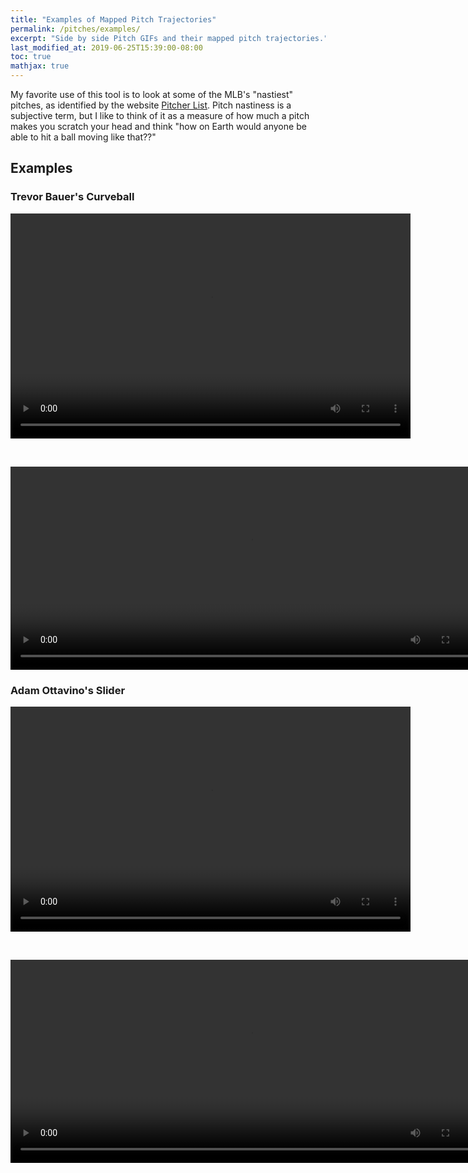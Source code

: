 ```yaml
---
title: "Examples of Mapped Pitch Trajectories"
permalink: /pitches/examples/
excerpt: "Side by side Pitch GIFs and their mapped pitch trajectories."
last_modified_at: 2019-06-25T15:39:00-08:00
toc: true
mathjax: true
---
```

My favorite use of this tool is to look at some of the MLB's "nastiest" pitches, as identified by the website [Pitcher List](https://www.pitcherlist.com/category/gifs/nastiest-pitches/). Pitch nastiness is a subjective term, but I like to think of it as a measure of how much a pitch makes you scratch your head and think "how on Earth would anyone be able to hit a ball moving like that??"

## Examples
### Trevor Bauer's Curveball
<p align="center">
    <video width="640" height="360" controls="controls">
        <source src="/assets/videos/bauer_cu.mp4" type="video/mp4">
    </video>
</p>&nbsp;
<p align="center">
    <video width="768" height="325" controls="controls">
        <source src="/assets/videos/bauer_all.mp4" type="video/mp4">
    </video>
</p>

### Adam Ottavino's Slider
<p align="center">
    <video width="640" height="360" controls="controls">
        <source src="/assets/videos/ottavino_sl.mp4" type="video/mp4">
    </video>
</p>&nbsp;
<p align="center">
    <video width="768" height="325" controls="controls">
        <source src="/assets/videos/ottavino_all.mp4" type="video/mp4">
    </video>
</p>
